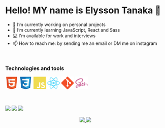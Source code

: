 # Hello! MY name is Elysson Tanaka 👋

- 🔭 I’m currently working on personal projects
- 🌱 I’m currently learning JavaScript, React and Sass
- 💻 I'm available for work and interviews
- 📫 How to reach me: by sending me an email or DM me on instagram
<br>

### Technologies and tools
<div style="display: inline_block">
  <img align="center" alt="HTML icon" height="40" width="40" src="https://raw.githubusercontent.com/devicons/devicon/master/icons/html5/html5-original.svg">
  <img align="center" alt="CSS icon" height="40" width="40" src="https://raw.githubusercontent.com/devicons/devicon/master/icons/css3/css3-original.svg">
  <img align="center" alt="JS icon" height="40" width="40" src="https://raw.githubusercontent.com/devicons/devicon/master/icons/javascript/javascript-plain.svg">
  <img align="center" alt="React icon" height="40" width="40" src="https://raw.githubusercontent.com/devicons/devicon/master/icons/react/react-original.svg">
  <img align="center" alt="Git icon" height="40" width="40" src="https://raw.githubusercontent.com/devicons/devicon/master/icons/git/git-original.svg">
  <img align="center" alt="Sass icon" height="40" width="40" src="https://raw.githubusercontent.com/devicons/devicon/master/icons/sass/sass-original.svg">  
</div>
<br><br><br>
<div>
  <a href="https://instagram.com/elyssontanaka" target="_blank"><img src="https://img.shields.io/badge/-Instagram-%23E4405F?style=for-the-badge&logo=instagram&logoColor=white" target="_blank"></a> 
  <a href = "mailto:elyssontanaka@gmail.com"><img src="https://img.shields.io/badge/-Gmail-%23333?style=for-the-badge&logo=gmail&logoColor=white" target="_blank"></a>
  <a href="https://www.linkedin.com/in/elysson-tanaka-472379120/" target="_blank"><img src="https://img.shields.io/badge/-LinkedIn-%230077B5?style=for-the-badge&logo=linkedin&logoColor=white" target="_blank"></a> 
</div>
<br>

<div align="center">
  <a href="https://github.com/elyssontanaka">
  <img height="150em" src="https://github-readme-stats.vercel.app/api?username=elyssontanaka&show_icons=true&theme=dark&include_all_commits=true&count_private=true&hide=contribs"/>
  <img height="150em" src="https://github-readme-stats.vercel.app/api/top-langs/?username=elyssontanaka&layout=compact&langs_count=7&theme=dark"/>
</div>
